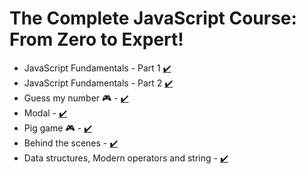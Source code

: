 # The Complete JavaScript Course: From Zero to Expert!

- JavaScript Fundamentals - Part 1 [✔️](https://github.com/LuckyFoxCode/complete_javascript_course/tree/main/01_Fundamentals_Part-1)
- JavaScript Fundamentals - Part 2 [✔️](https://github.com/LuckyFoxCode/complete_javascript_course/tree/main/02_Fundamentals_Part-2)
- Guess my number 🎮 - [✔️](https://github.com/LuckyFoxCode/complete_javascript_course/tree/main/05_Guess-My-Number)
- Modal - [✔️](https://github.com/LuckyFoxCode/complete_javascript_course/tree/main/06_Modal)
- Pig game 🎮 - [✔️](https://github.com/LuckyFoxCode/complete_javascript_course/tree/main/07_Pig-Game)
- Behind the scenes - [✔️](https://github.com/LuckyFoxCode/complete_javascript_course/tree/main/08_Behind-the-Scenes)
- Data structures, Modern operators and string - [✔️](https://github.com/LuckyFoxCode/complete_javascript_course/tree/main/09_Data-Structures-Operators)
